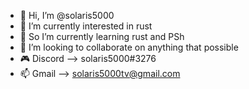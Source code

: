 - 👋 Hi, I’m @solaris5000
- 👀 I’m currently interested in rust 
- 🌱 So I’m currently learning rust and PSh
- 💞️ I’m looking to collaborate on anything that possible
- 🎮 Discord  --> solaris5000#3276
- 📫 Gmail    --> solaris5000tv@gmail.com


<!---
solaris5000/solaris5000 is a ✨ special ✨ repository because its `README.md` (this file) appears on your GitHub profile.
You can click the Preview link to take a look at your changes.
--->
